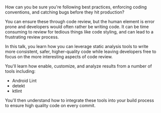 How can you be sure you're following best practices, enforcing coding conventions, 
and catching bugs before they hit production?

You can ensure these through code review, but the human element is error prone and
developers would often rather be writing code.  It can be time consuming to review for
tedious things like code styling, and can lead to a frustrating review process.

In this talk, you learn how you can leverage static analysis tools to write more 
consistent, safer, higher-quality code while leaving developers free to focus on the
more interesting aspects of code review.  

You'll learn how enable, customize, and analyze results from a number of tools including:
- Android Lint
- detekt
- ktlint

You'll then understand how to integrate these tools into your build process to ensure
high quality code on every commit.
